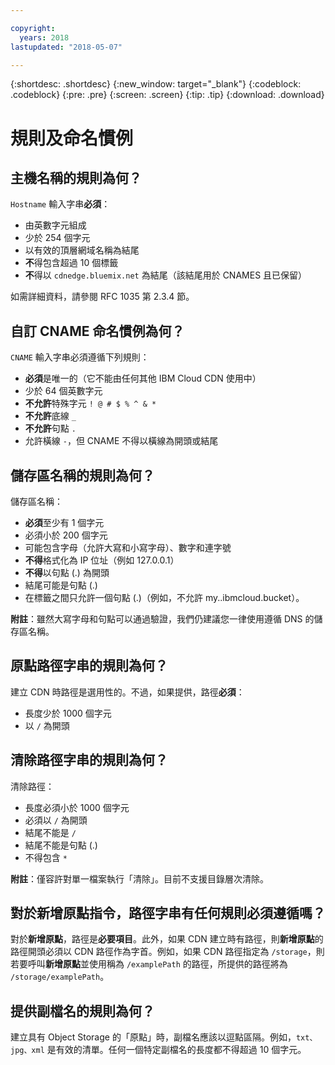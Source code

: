 ```yaml
---

copyright:
  years: 2018
lastupdated: "2018-05-07"

---
```


{:shortdesc: .shortdesc}
{:new_window: target="_blank"}
{:codeblock: .codeblock}
{:pre: .pre}
{:screen: .screen}
{:tip: .tip}
{:download: .download}

# 規則及命名慣例

## 主機名稱的規則為何？
`Hostname` 輸入字串**必須**：
  * 由英數字元組成
  * 少於 254 個字元
  * 以有效的頂層網域名稱為結尾
  * **不**得包含超過 10 個標籤
  * **不**得以 `cdnedge.bluemix.net` 為結尾（該結尾用於 CNAMES 且已保留）

如需詳細資料，請參閱 RFC 1035 第 2.3.4 節。

## 自訂 CNAME 命名慣例為何？
`CNAME` 輸入字串必須遵循下列規則：
  * **必須**是唯一的（它不能由任何其他 IBM Cloud CDN 使用中）
  * 少於 64 個英數字元
  * **不允許**特殊字元 `! @ # $ % ^ & *`
  * **不允許**底線 `_`
  * **不允許**句點 `.`
  * 允許橫線 `-`，但 CNAME 不得以橫線為開頭或結尾

## 儲存區名稱的規則為何？
儲存區名稱：
  * **必須**至少有 1 個字元
  * 必須小於 200 個字元
  * 可能包含字母（允許大寫和小寫字母）、數字和連字號
  * **不得**格式化為 IP 位址（例如 127.0.0.1）
  * **不得**以句點 (.) 為開頭
  * 結尾可能是句點 (.)
  * 在標籤之間只允許一個句點 (.)（例如，不允許 my..ibmcloud.bucket）。

**附註**：雖然大寫字母和句點可以通過驗證，我們仍建議您一律使用遵循 DNS 的儲存區名稱。

## 原點路徑字串的規則為何？
建立 CDN 時路徑是選用性的。不過，如果提供，路徑**必須**：
  * 長度少於 1000 個字元
  * 以 `/` 為開頭

## 清除路徑字串的規則為何？
清除路徑：
  * 長度必須小於 1000 個字元
  * 必須以 `/` 為開頭
  * 結尾不能是 `/`
  * 結尾不能是句點 (.)
  * 不得包含 `*`

**附註**：僅容許對單一檔案執行「清除」。目前不支援目錄層次清除。

## 對於**新增原點**指令，路徑字串有任何規則必須遵循嗎？
對於**新增原點**，路徑是**必要項目**。此外，如果 CDN 建立時有路徑，則**新增原點**的路徑開頭必須以 CDN 路徑作為字首。例如，如果 CDN 路徑指定為 `/storage`，則若要呼叫**新增原點**並使用稱為 `/examplePath` 的路徑，所提供的路徑將為 `/storage/examplePath`。

## 提供副檔名的規則為何？
建立具有 Object Storage 的「原點」時，副檔名應該以逗點區隔。例如，`txt、jpg、xml` 是有效的清單。任何一個特定副檔名的長度都不得超過 10 個字元。
